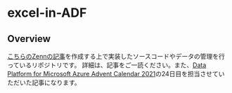 # excel-in-ADF
## Overview
[こちらのZennの記事](https://zenn.dev/shisyu_gaku/articles/06b0571fcf3c0f)を作成する上で実装したソースコードやデータの管理を行っているリポジトリです。
詳細は、記事をご一読ください。また、[Data Platform for Microsoft Azure Advent Calendar 2021](https://qiita.com/advent-calendar/2021/azure-data-platform)の24日目を担当させていただいた記事になります。
